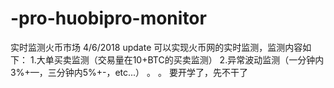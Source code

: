 # -pro-huobipro-monitor
实时监测火币市场
4/6/2018 update
可以实现火币网的实时监测，监测内容如下：
1.大单买卖监测（交易量在10+BTC的买卖监测）
2.异常波动监测（一分钟内3%+—，三分钟内5%+-，etc...）
。
。
要开学了，先不干了

